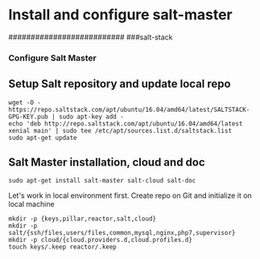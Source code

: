 Install and configure salt-master
=================================
##########################
###salt-stack
### Configure Salt Master

## Setup Salt repository and update local repo
```
wget -O - https://repo.saltstack.com/apt/ubuntu/16.04/amd64/latest/SALTSTACK-GPG-KEY.pub | sudo apt-key add -
echo 'deb http://repo.saltstack.com/apt/ubuntu/16.04/amd64/latest xenial main' | sudo tee /etc/apt/sources.list.d/saltstack.list
sudo apt-get update
```

## Salt Master installation, cloud and doc

```
sudo apt-get install salt-master salt-cloud salt-doc
```

Let's work in local environment first. Create repo on Git and initialize it on local machine

```
mkdir -p {keys,pillar,reactor,salt,cloud}
mkdir -p salt/{ssh/files,users/files,common,mysql,nginx,php7,supervisor}
mkdir -p cloud/{cloud.providers.d,cloud.profiles.d}
touch keys/.keep reactor/.keep
```
